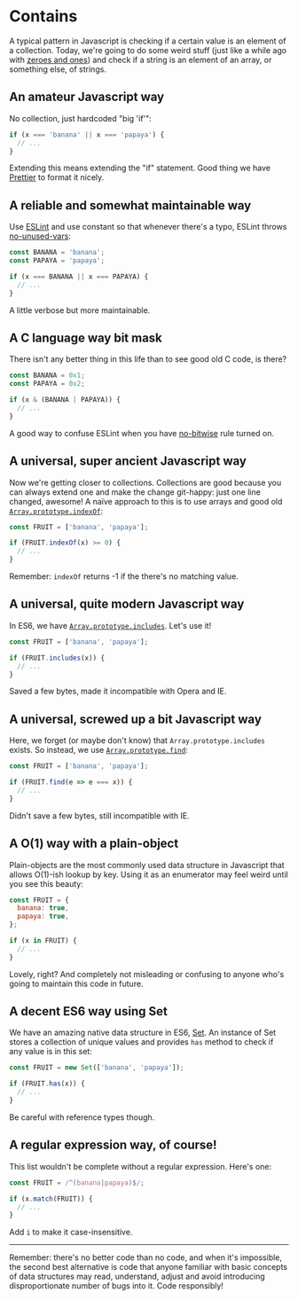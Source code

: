 # Contains

A typical pattern in Javascript is checking if a certain value is an element of
a collection. Today, we're going to do some weird stuff (just like a while ago
with [zeroes and ones](./any-number-into-0-or-1.md)) and check if a string is an
element of an array, or something else, of strings.

## An amateur Javascript way

No collection, just hardcoded "big 'if'":

```javascript
if (x === 'banana' || x === 'papaya') {
  // ...
}
```

Extending this means extending the "if" statement. Good thing we have
[Prettier](https://github.com/prettier/prettier) to format it nicely.

## A reliable and somewhat maintainable way

Use [ESLint](https://github.com/eslint/eslint) and use constant so that whenever
there's a typo, ESLint throws
[no-unused-vars](https://eslint.org/docs/rules/no-unused-vars):

```javascript
const BANANA = 'banana';
const PAPAYA = 'papaya';

if (x === BANANA || x === PAPAYA) {
  // ...
}
```

A little verbose but more maintainable.

## A C language way bit mask

There isn't any better thing in this life than to see good old C code, is there?

```javascript
const BANANA = 0x1;
const PAPAYA = 0x2;

if (x & (BANANA | PAPAYA)) {
  // ...
}
```

A good way to confuse ESLint when you have
[no-bitwise](https://eslint.org/docs/rules/no-bitwise) rule turned on.

## A universal, super ancient Javascript way

Now we're getting closer to collections. Collections are good because you can
always extend one and make the change git-happy: just one line changed, awesome!
A naïve approach to this is to use arrays and good old
[`Array.prototype.indexOf`](https://developer.mozilla.org/en/docs/Web/JavaScript/Reference/Global_Objects/Array/indexOf):

```javascript
const FRUIT = ['banana', 'papaya'];

if (FRUIT.indexOf(x) >= 0) {
  // ...
}
```

Remember: `indexOf` returns -1 if the there's no matching value.

## A universal, quite modern Javascript way

In ES6, we have
[`Array.prototype.includes`](https://developer.mozilla.org/en-US/docs/Web/JavaScript/Reference/Global_Objects/Array/includes).
Let's use it!

```javascript
const FRUIT = ['banana', 'papaya'];

if (FRUIT.includes(x)) {
  // ...
}
```

Saved a few bytes, made it incompatible with Opera and IE.

## A universal, screwed up a bit Javascript way

Here, we forget (or maybe don't know) that `Array.prototype.includes` exists. So
instead, we use
[`Array.prototype.find`](https://developer.mozilla.org/en-US/docs/Web/JavaScript/Reference/Global_Objects/Array/find):

```javascript
const FRUIT = ['banana', 'papaya'];

if (FRUIT.find(e => e === x)) {
  // ...
}
```

Didn't save a few bytes, still incompatible with IE.

## A O(1) way with a plain-object

Plain-objects are the most commonly used data structure in Javascript that
allows O(1)-ish lookup by key. Using it as an enumerator may feel weird until
you see this beauty:

```javascript
const FRUIT = {
  banana: true,
  papaya: true,
};

if (x in FRUIT) {
  // ...
}
```

Lovely, right? And completely not misleading or confusing to anyone who's going
to maintain this code in future.

## A decent ES6 way using Set

We have an amazing native data structure in ES6,
[Set](https://developer.mozilla.org/en-US/docs/Web/JavaScript/Reference/Global_Objects/Set).
An instance of Set stores a collection of unique values and provides `has`
method to check if any value is in this set:

```javascript
const FRUIT = new Set(['banana', 'papaya']);

if (FRUIT.has(x)) {
  // ...
}
```

Be careful with reference types though.

## A regular expression way, of course!

This list wouldn't be complete without a regular expression. Here's one:

```javascript
const FRUIT = /^(banana|papaya)$/;

if (x.match(FRUIT)) {
  // ...
}
```

Add `i` to make it case-insensitive.

---

Remember: there's no better code than no code, and when it's impossible, the
second best alternative is code that anyone familiar with basic concepts of data
structures may read, understand, adjust and avoid introducing disproportionate
number of bugs into it. Code responsibly!
